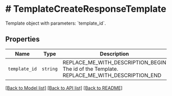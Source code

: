 # # TemplateCreateResponseTemplate

Template object with parameters: &#x60;template_id&#x60;.

## Properties

Name | Type | Description | Notes
------------ | ------------- | ------------- | -------------
| `template_id` | ```string``` | REPLACE_ME_WITH_DESCRIPTION_BEGIN The id of the Template. REPLACE_ME_WITH_DESCRIPTION_END |  |

[[Back to Model list]](../../README.md#models) [[Back to API list]](../../README.md#endpoints) [[Back to README]](../../README.md)
